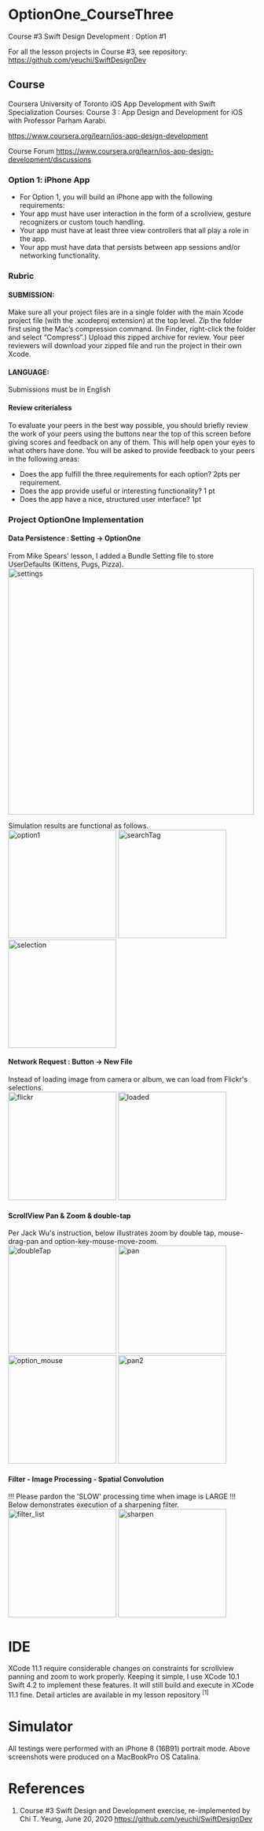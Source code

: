 # OptionOne_CourseThree
Course #3 Swift Design Development : Option #1

For all the lesson projects in Course #3, see repository: \
https://github.com/yeuchi/SwiftDesignDev

## Course
Coursera University of Toronto iOS App Development with Swift Specialization Courses:
Course 3 : App Design and Development for iOS with Professor Parham Aarabi.

https://www.coursera.org/learn/ios-app-design-development

Course Forum
https://www.coursera.org/learn/ios-app-design-development/discussions

### Option 1: iPhone App
- For Option 1, you will build an iPhone app with the following requirements:
- Your app must have user interaction in the form of a scrollview, gesture recognizers or custom touch handling.
- Your app must have at least three view controllers that all play a role in the app.
- Your app must have data that persists between app sessions and/or networking functionality.

### Rubric

#### SUBMISSION: 
Make sure all your project files are in a single folder with the main Xcode project file (with the .xcodeproj extension) at the top level. Zip the folder first using the Mac’s compression command. (In Finder, right-click the folder and select “Compress”.) Upload this zipped archive for review. Your peer reviewers will download your zipped file and run the project in their own Xcode.

#### LANGUAGE: 
Submissions must be in English

#### Review criterialess 
To evaluate your peers in the best way possible, you should briefly review the work of your peers using the buttons near the top of this screen before giving scores and feedback on any of them. This will help open your eyes to what others have done.
You will be asked to provide feedback to your peers in the following areas:
- Does the app fulfill the three requirements for each option? 2pts per requirement.
- Does the app provide useful or interesting functionality? 1 pt
- Does the app have a nice, structured user interface? 1pt


### Project OptionOne Implementation 

#### Data Persistence : Setting -> OptionOne

From Mike Spears' lesson, I added a Bundle Setting file to store UserDefaults (Kittens, Pugs, Pizza). \
<img width="500" alt="settings" src="https://user-images.githubusercontent.com/1282659/85211930-73657180-b313-11ea-8bfc-1b6fd1745b31.png">

Simulation results are functional as follows. \
<img width="220" alt="option1" src="https://user-images.githubusercontent.com/1282659/85211933-76f8f880-b313-11ea-9474-05b86c81231c.png"> <img width="220" alt="searchTag" src="https://user-images.githubusercontent.com/1282659/85212606-16b98500-b31a-11ea-9b78-645103a37b35.png"> <img width="220" alt="selection" src="https://user-images.githubusercontent.com/1282659/85212583-da862480-b319-11ea-8a6a-828902bc61ae.png">

#### Network Request : Button -> New File

Instead of loading image from camera or album, we can load from Flickr's selections. \
<img width="220" alt="flickr" src="https://user-images.githubusercontent.com/1282659/85212011-259d3900-b314-11ea-81a9-7ab8a1a57d6e.png"> <img width="220" alt="loaded" src="https://user-images.githubusercontent.com/1282659/85212013-29c95680-b314-11ea-9adf-b4a9601c9906.png">

#### ScrollView Pan & Zoom & double-tap

Per Jack Wu's instruction, below illustrates zoom by double tap, mouse-drag-pan and option-key-mouse-move-zoom. \
<img width="220" alt="doubleTap" src="https://user-images.githubusercontent.com/1282659/85212023-42397100-b314-11ea-9356-30db58f68064.png"> <img width="220" alt="pan" src="https://user-images.githubusercontent.com/1282659/85212027-46658e80-b314-11ea-88b8-3069396609a0.png"> <img width="220" alt="option_mouse" src="https://user-images.githubusercontent.com/1282659/85212028-4796bb80-b314-11ea-9422-9b01af995b1f.png"> <img width="220" alt="pan2" src="https://user-images.githubusercontent.com/1282659/85212692-e6261b00-b31a-11ea-86d3-e0b3c6f07fb8.png">

#### Filter - Image Processing - Spatial Convolution

!!! Please pardon the 'SLOW' processing time when image is LARGE !!!
Below demonstrates execution of a sharpening filter.
<img width="220" alt="filter_list" src="https://user-images.githubusercontent.com/1282659/85212682-c55dc580-b31a-11ea-813a-21add3be6270.png"> <img width="220" alt="sharpen" src="https://user-images.githubusercontent.com/1282659/85212683-c68ef280-b31a-11ea-82ce-b98a7e434873.png">

# IDE
XCode 11.1 require considerable changes on constraints for scrollview panning and zoom to work properly.
Keeping it simple, I use XCode 10.1 Swift 4.2 to implement these features.  It will still build and execute in XCode 11.1 fine.  Detail articles are available in my lesson repository <sup>[1]</sup>

# Simulator
All testings were performed with an iPhone 8 (16B91) portrait mode.
Above screenshots were produced on a MacBookPro OS Catalina.

# References 

1. Course #3 Swift Design and Development exercise, re-implemented by Chi T. Yeung, June 20, 2020
https://github.com/yeuchi/SwiftDesignDev






